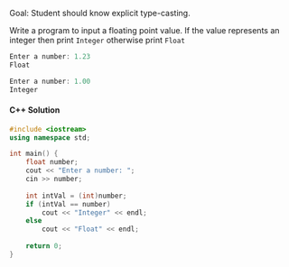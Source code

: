 Goal: Student should know explicit type-casting.

Write a program to input a floating point value. If the value represents an integer then print `Integer` otherwise print `Float`

```c++
Enter a number: 1.23
Float
```

```c++
Enter a number: 1.00
Integer
```

#### C++ Solution
```c++
#include <iostream>
using namespace std;

int main() {
    float number;
    cout << "Enter a number: ";
    cin >> number;
    
    int intVal = (int)number;
    if (intVal == number)
        cout << "Integer" << endl;
    else 
        cout << "Float" << endl;
    
    return 0;
}
```